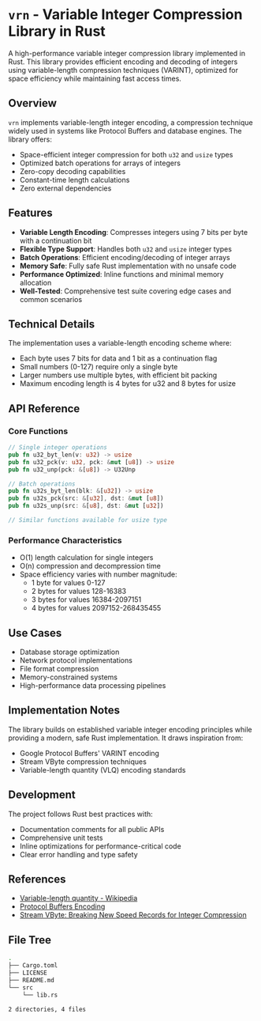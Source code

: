# `vrn` - Variable Integer Compression Library in Rust

A high-performance variable integer compression library implemented in Rust. This library provides efficient encoding and decoding of integers using variable-length compression techniques (VARINT), optimized for space efficiency while maintaining fast access times.

## Overview

`vrn` implements variable-length integer encoding, a compression technique widely used in systems like Protocol Buffers and database engines. The library offers:

- Space-efficient integer compression for both `u32` and `usize` types
- Optimized batch operations for arrays of integers
- Zero-copy decoding capabilities
- Constant-time length calculations
- Zero external dependencies

## Features

- **Variable Length Encoding**: Compresses integers using 7 bits per byte with a continuation bit
- **Flexible Type Support**: Handles both `u32` and `usize` integer types
- **Batch Operations**: Efficient encoding/decoding of integer arrays
- **Memory Safe**: Fully safe Rust implementation with no unsafe code
- **Performance Optimized**: Inline functions and minimal memory allocation
- **Well-Tested**: Comprehensive test suite covering edge cases and common scenarios

## Technical Details

The implementation uses a variable-length encoding scheme where:
- Each byte uses 7 bits for data and 1 bit as a continuation flag
- Small numbers (0-127) require only a single byte
- Larger numbers use multiple bytes, with efficient bit packing
- Maximum encoding length is 4 bytes for u32 and 8 bytes for usize

## API Reference

### Core Functions

```rust
// Single integer operations
pub fn u32_byt_len(v: u32) -> usize
pub fn u32_pck(v: u32, pck: &mut [u8]) -> usize
pub fn u32_unp(pck: &[u8]) -> U32Unp

// Batch operations
pub fn u32s_byt_len(blk: &[u32]) -> usize
pub fn u32s_pck(src: &[u32], dst: &mut [u8])
pub fn u32s_unp(src: &[u8], dst: &mut [u32])

// Similar functions available for usize type
```

### Performance Characteristics

- O(1) length calculation for single integers
- O(n) compression and decompression time
- Space efficiency varies with number magnitude:
  - 1 byte for values 0-127
  - 2 bytes for values 128-16383
  - 3 bytes for values 16384-2097151
  - 4 bytes for values 2097152-268435455

## Use Cases

- Database storage optimization
- Network protocol implementations
- File format compression
- Memory-constrained systems
- High-performance data processing pipelines

## Implementation Notes

The library builds on established variable integer encoding principles while providing a modern, safe Rust implementation. It draws inspiration from:
- Google Protocol Buffers' VARINT encoding
- Stream VByte compression techniques
- Variable-length quantity (VLQ) encoding standards

## Development

The project follows Rust best practices with:
- Documentation comments for all public APIs
- Comprehensive unit tests
- Inline optimizations for performance-critical code
- Clear error handling and type safety

## References

- [Variable-length quantity - Wikipedia](https://en.wikipedia.org/wiki/Variable-length_quantity)
- [Protocol Buffers Encoding](https://developers.google.com/protocol-buffers/docs/encoding)
- [Stream VByte: Breaking New Speed Records for Integer Compression](https://lemire.me/blog/2017/09/27/stream-vbyte-breaking-new-speed-records-for-integer-compression/)

## File Tree
```sh
.
├── Cargo.toml
├── LICENSE
├── README.md
└── src
    └── lib.rs

2 directories, 4 files
```
